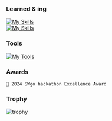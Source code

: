 <!-- <img src="https://github.com/806gw/806gw/assets/133763382/96ea1973-04f2-4c42-9ae7-c7505d769bb9" /> -->
<!--<img src="https://github.com/806gw/806gw/assets/133763382/96ea1973-04f2-4c42-9ae7-c7505d769bb9" />
<img src="https://github.com/yewon-Noh/readme-template/blob/main/skills/JavaScript.png?raw=true" width="70">
<img src="https://github.com/yewon-Noh/readme-template/blob/main/skills/TypeScript.png?raw=true" width="70">
<img src="https://github.com/yewon-Noh/readme-template/blob/main/skills/React.png?raw=true" width="70"> -->


<!-- <img src="https://github.com/806gw/806gw/assets/133763382/07293585-718e-4b5f-917c-2b1a534f89ad" /> -->
<!-- 불타는 경소고.. --> 

<!-- <div align="center">  
  <a href="mailto:shjea4364@naver.com" target="_blank">   
    <img src="https://img.shields.io/badge/Email-00BE53?style=for-the-badge&logo=naver&logoColor=white" style="height: auto; margin-left: 10px; margin-right: 10px;" />
  </a>
  <a href="https://flossy-chord-58c.notion.site/fe76816270144fd7bc23ff959393452d?pvs=4" target="_blank">
    <img src="https://img.shields.io/badge/Portfolio-000000?style=for-the-badge&logo=notion&logoColor=white" style="height: auto; margin-left: 10px; margin-right: 10px;" /> 
  </a>
  <a href="https://discord.com/users/741439991422386207" target="_blank"> 
    <img src="https://img.shields.io/badge/Discord-7289da?style=for-the-badge&logo=discord&logoColor=white" style="height: auto; margin-left: 10px; margin-right: 10px;" />
  </a> 
  <a href="https://www.instagram.com/8.06gw/" target="_blank">
    <img src="https://img.shields.io/badge/Instagram-eb347a?style=for-the-badge&logo=instagram&logoColor=white" style="height: auto; margin-left: 10px; margin-right: 10px;" />
  </a>   
  <br/>
  <br/>
    <img src="https://github-readme-stats.vercel.app/api?username=806gw&theme=blue_navy&bg_color=00000000&border_color=00000000" />
    <img src="https://github-readme-stats.vercel.app/api/top-langs/?username=806gw&layout=compact&theme=blue_navy&bg_color=00000000&border_color=00000000" />
</div>  --> 
<!-- Profile, github Stack,, -->

<!-- **Gyeongbuk Software High school Student\
I'm [806gw](http://hongjedev.kro.kr/) (Hongje Seong)** 
\
\
**[More?](https://806gw.notion.site/fe76816270144fd7bc23ff959393452d?pvs=4)**
\
\ -->
<!--
<img src="https://camo.githubusercontent.com/ea09d843e584c4c4365baf0f1b8e691a36e7355536170ea93d45ca58308e507a/68747470733a2f2f6769746875622e6769746875626173736574732e636f6d2f696d616765732f6d6f6e612d6c6f6164696e672d6461726b2e676966" width="55px" align="right">
-->
<!-- <img src="https://github.com/806gw/806gw/assets/133763382/3a228094-bdc1-482e-ae5c-7746c507ee4b"/> -->

<!-- <div display="flex">
 > ### Gyeongbuk Software High school Student </br> Frontend Developer </br> [Hongje Seong](http://hongjedev.kro.kr/)
> ### [More about me](https://806gw.notion.site/806gw/93c2748e0dc84106a14b440ce3908e6f)
</div> -->

<!--
<div align="center">
<img src="https://github.com/806gw/806gw/assets/133763382/93406e67-71f1-4026-a35c-d524ef09626b" align="center" width="500px"/>
</div>
-->

<!-- <img src="https://github.com/806gw/806gw/assets/133763382/96bfc02c-0f57-43e3-bc59-46c6e73951a3" align="right" width="60px"/> -->
### Learned & ing
[![My Skills](https://skillicons.dev/icons?i=py,java)](https://skillicons.dev) </br>
[![My Skills](https://skillicons.dev/icons?i=js,ts,react)](https://skillicons.dev)

### Tools
[![My Tools](https://skillicons.dev/icons?i=pycharm,idea,vscode&perline=4)](https://skillicons.dev)

### Awards
```🥉 2024 SWgo hackathon Excellence Award```

### Trophy
![trophy](https://github-profile-trophy.vercel.app/?username=806gw&theme=chalk&row=2&column=5)
